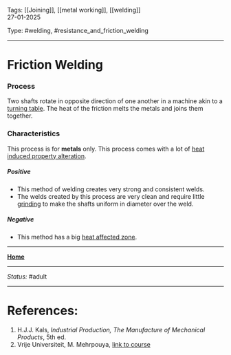 Tags: [[Joining]], [[metal working]], [[welding]] <br>27-01-2025

Type: #welding, #resistance_and_friction_welding

---
# Friction Welding
### Process
Two shafts rotate in opposite direction of one another in a machine akin to a [turning table](Physical%20Machining%20Methods.md#turning).
The heat of the friction melts the metals and joins them together.
### Characteristics
This process is for __metals__ only.
This process comes with a lot of [heat induced property alteration](Crystal%20Manipulation%20and%20Deformation.md).
##### Positive
- This method of welding creates very strong and consistent welds.
- The welds created by this process are very clean and require little [grinding](Physical%20Machining%20Methods.md#grinding) to make the shafts uniform in diameter over the weld.
##### Negative
- This method has a big [heat affected zone](Crystal%20Manipulation%20and%20Deformation.md).





---
__[Home](!%20Manufacturing%20Technologies%20Overview.md)__

---
_Status:_ #adult

---
# References:
1. H.J.J. Kals, _Industrial Production, The Manufacture of Mechanical Products_, 5th ed.
2. Vrije Universiteit, M. Mehrpouya, [link to course](https://canvas.utwente.nl/courses/15351)